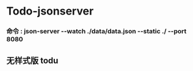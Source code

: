 # Todo-jsonserver
### 命令 : json-server --watch ./data/data.json --static ./ --port 8080
## 无样式版 todu
